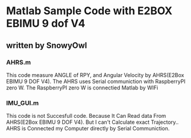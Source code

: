 # Matlab Sample Code with E2BOX EBIMU 9 dof V4
## written by SnowyOwl

### AHRS.m
This code measure ANGLE of RPY, and Angular Velocity by AHRS(E2Box EBIMU 9 DOF V4).
The AHRS uses Serial communiction with RaspberryPI zero W.
The RaspberryPI zero W is connectied Matlab by WIFi

### IMU_GUI.m
This code is not Succesfull code. Because It Can Read data From AHRS(E2Box EBIMU 9 DOF V4). But I can't Calculate exact Trajectory..
AHRS is Connected my Computer directly by Serial Communiction.
